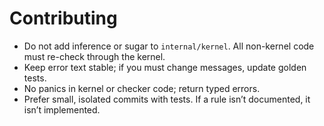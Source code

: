 # Contributing

- Do not add inference or sugar to `internal/kernel`. All non-kernel code must re-check through the kernel.
- Keep error text stable; if you must change messages, update golden tests.
- No panics in kernel or checker code; return typed errors.
- Prefer small, isolated commits with tests. If a rule isn’t documented, it isn’t implemented.
